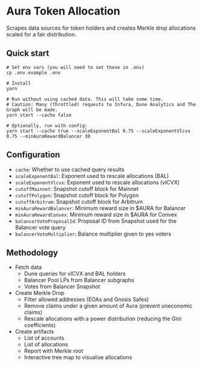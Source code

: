 # Aura Token Allocation

Scrapes data sources for token holders and creates Merkle drop allocations scaled for a fair distribution.

## Quick start

```shell
# Set env vars (you will need to set these in .env)
cp .env.example .env

# Install
yarn

# Run without using cached data. This will take some time.
# Caution: Many (throttled) requests to Infura, Dune Analytics and The Graph will be made.
yarn start --cache false

# Optionally, run with config:
yarn start --cache true --scaleExponentBal 0.75 --scaleExponentVlcvx 0.75 --minAuraRewardBalancer 30
```

## Configuration

- `cache`: Whether to use cached query results
- `scaleExponentBal`: Exponent used to rescale allocations (BAL)
- `scaleExponentVlcvx`: Exponent used to rescale allocations (vlCVX)
- `cutoffMainnet`: Snapshot cutoff block for Mainnet
- `cutoffPolygon`: Snapshot cutoff block for Polygon
- `cutoffArbitrum`: Snapshot cutoff block for Arbitrum
- `minAuraRewardBalancer`: Minimum reward size in $AURA for Balancer
- `minAuraRewardConvex`: Minimum reward size in $AURA for Convex
- `balancerVoteProposalId`: Proposal ID from Snapshot used for the Balancer vote query
- `balancerVoteMultiplier`: Balance multiplier given to yes voters

## Methodology

- Fetch data
  - Dune queries for vlCVX and BAL holders
  - Balancer Pool LPs from Balancer subgraphs
  - Votes from Balancer Snapshot
- Create Merkle Drop
  - Filter allowed addresses (EOAs and Gnosis Safes)
  - Remove claims under a given amount of Aura (prevent uneconomic claims)
  - Rescale allocations with a power distribution (reducing the Gini coefficients)
- Create artifacts
  - List of accounts
  - List of allocations
  - Report with Merkle root
  - Interactive tree map to visualise allocations

